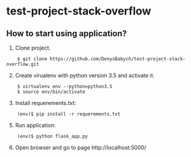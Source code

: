 # test-project-stack-overflow

## How to start using application?

1. Clone project.
```
    $ git clone https://github.com/DenysBabych/test-project-stack-overflow.git
```
2. Create virualenv with python version 3.5 and activate it.
```
    $ virtualenv env --python=python3.5
    $ source env/bin/activate
```
3. Install requerements.txt:
```
    (env)$ pip install -r requerements.txt
```
5. Run application:
```
    (env)$ python flask_app.py
```
6. Open browser and go to page http://localhost:5000/
